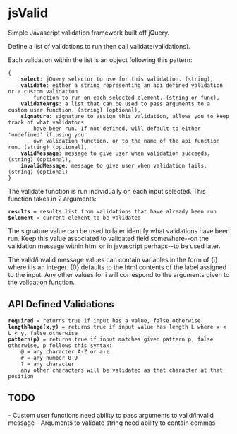 <h1>jsValid</h1>
Simple Javascript validation framework built off jQuery.

Define a list of validations to run then call validate(validations).

Each validation within the list is an object following this pattern:
<pre><code>{
	<b>select</b>: jQuery selector to use for this validation. (string),
	<b>validate</b>: either a string representing an api defined validation or a custom validation
		function to run on each selected element. (string or func),
	<b>validateArgs</b>: a list that can be used to pass arguments to a custom user function. (string) (optional),
	<b>signature</b>: signature to assign this validation, allows you to keep track of what validators
		have been run. If not defined, will default to either 'undefined' if using your
		own validation function, or to the name of the api function run. (string) (optional),
	<b>validMessage</b>: message to give user when validation succeeds. (string) (optional),
	<b>invalidMessage</b>: message to give user when validation fails. (string) (optional)
}</code></pre>

The validate function is run individually on each input selected. This function takes in 2 arguments:
<pre><code><b>results</b> = results list from validations that have already been run
<b>$element</b> = current element to be validated</code></pre>

The signature value can be used to later identify what validations have been run. Keep this value associated
	to validated field somewhere--on the validation message within html or in javascript perhaps--to be
	used later.

The valid/invalid message values can contain variables in the form of {i} where i is an integer. {0} defaults
to the html contents of the label assigned to the input. Any other values for i will correspond to the arguments
given to the validation function.

<h2>API Defined Validations</h2>
<pre><code><b>required</b> = returns true if input has a value, false otherwise
<b>lengthRange(x,y)</b> = returns true if input value has length L where x &lt; L &lt; y, false otherwise
<b>pattern(p)</b> = returns true if input matches given pattern p, false otherwise, p follows this syntax:
	@ = any character A-Z or a-z
	# = any number 0-9
	? = any character
	any other characters will be validated as that character at that position</code></pre>

<h2>TODO</h2>
- Custom user functions need ability to pass arguments to valid/invalid message
- Arguments to validate string need ability to contain commas
